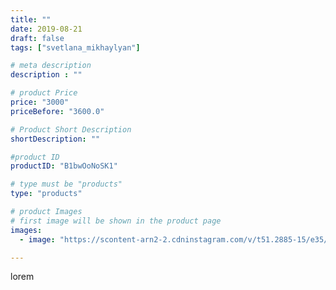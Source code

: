 ```yaml
---
title: ""
date: 2019-08-21
draft: false
tags: ["svetlana_mikhaylyan"]

# meta description
description : ""

# product Price
price: "3000"
priceBefore: "3600.0"

# Product Short Description
shortDescription: ""

#product ID
productID: "B1bwOoNoSK1"

# type must be "products"
type: "products"

# product Images
# first image will be shown in the product page
images:
  - image: "https://scontent-arn2-2.cdninstagram.com/v/t51.2885-15/e35/67311829_507833563378880_208609559741248777_n.jpg?se=7&tp=1&_nc_ht=scontent-arn2-2.cdninstagram.com&_nc_cat=108&_nc_ohc=bAatOupYLiAAX_iccZn&oh=ce979e3e4c11f2c12f4aa4e66dd520c3&oe=6074F31B&ig_cache_key=MjExNTQ5NjU2MTQ2NDEyNDA4NQ%3D%3D.2"

---
```

lorem
